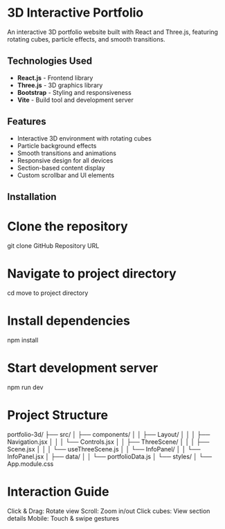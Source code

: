 # 3D Interactive Portfolio

An interactive 3D portfolio website built with React and Three.js, featuring rotating cubes, particle effects, and smooth transitions.

## Technologies Used

- **React.js** - Frontend library
- **Three.js** - 3D graphics library
- **Bootstrap** - Styling and responsiveness
- **Vite** - Build tool and development server

## Features

- Interactive 3D environment with rotating cubes
- Particle background effects
- Smooth transitions and animations
- Responsive design for all devices
- Section-based content display
- Custom scrollbar and UI elements

## Installation


# Clone the repository
git clone GitHub Repository URL

# Navigate to project directory
cd move to project directory

# Install dependencies
npm install

# Start development server
npm run dev

# Project Structure

portfolio-3d/
├── src/
│   ├── components/
│   │   ├── Layout/
│   │   │   ├── Navigation.jsx
│   │   │   └── Controls.jsx
│   │   ├── ThreeScene/
│   │   │   ├── Scene.jsx
│   │   │   └── useThreeScene.js
│   │   └── InfoPanel/
│   │       └── InfoPanel.jsx
│   ├── data/
│   │   └── portfolioData.js
│   └── styles/
│       └── App.module.css

# Interaction Guide

Click & Drag: Rotate view
Scroll: Zoom in/out
Click cubes: View section details
Mobile: Touch & swipe gestures